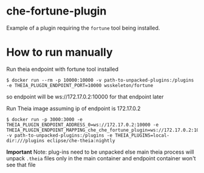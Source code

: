 # che-fortune-plugin

Example of a plugin requiring the `fortune` tool being installed.


# How to run manually


Run theia endpoint with fortune tool installed
```
$ docker run --rm -p 10000:10000 -v path-to-unpacked-plugins:/plugins -e THEIA_PLUGIN_ENDPOINT_PORT=10000 wsskeleton/fortune

```

so endpoint will be ws://172.17.0.2:10000 for that endpoint later


Run Theia image
assuming ip of endpoint is 172.17.0.2
```
$ docker run -p 3000:3000 -e THEIA_PLUGIN_ENDPOINT_ADDRESS_0=ws://172.17.0.2:10000 -e THEIA_PLUGIN_ENDPOINT_MAPPING_che_che_fortune_plugin=ws://172.17.0.2:10000 -v path-to-unpacked-plugins:/plugins -e THEIA_PLUGINS=local-dir:///plugins eclipse/che-theia:nightly
```

**Important**
Note: plug-ins need to be unpacked else main theia process will unpack `.theia` files only in the main container and endpoint container won't see that file
